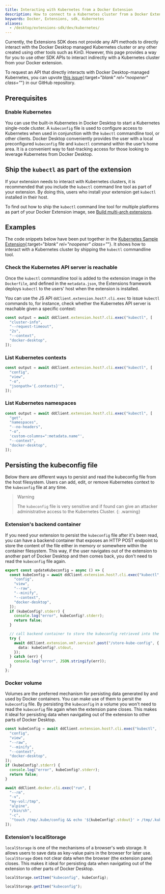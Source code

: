 ```yaml
---
title: Interacting with Kubernetes from a Docker Extension
description: How to connect to a Kubernetes cluster from a Docker Extension
keywords: Docker, Extensions, sdk, Kubernetes
aliases:
  - /desktop/extensions-sdk/dev/kubernetes/
---
```


Currently, the Extensions SDK does not provide any API methods to directly interact with the Docker Desktop managed Kubernetes cluster or any other created using other tools such as KinD. However, this page provides a way for you to use other SDK APIs to interact indirectly with a Kubernetes cluster from your Docker extension.

To request an API that directly interacts with Docker Desktop-managed Kubernetes, you can upvote [this issue](https://github.com/docker/extensions-sdk/issues/181){:target="_blank" rel="noopener" class="_"} in our GitHub repository.

## Prerequisites

### Enable Kubernetes

You can use the built-in Kubernetes in Docker Desktop to start a Kubernetes single-node cluster.
A `kubeconfig` file is used to configure access to Kubernetes when used in conjunction with the `kubectl` commandline tool, or other clients.
Docker Desktop conveniently provides the user with a local preconfigured `kubeconfig` file and `kubectl` command within the user’s home area. It is a convenient way to fast-tracking access for those looking to leverage Kubernetes from Docker Desktop.

## Ship the `kubectl` as part of the extension

If your extension needs to interact with Kubernetes clusters, it is recommended that you include the `kubectl` command line tool as part of your extension. By doing this, users who install your extension get `kubectl` installed in their host.

To find out how to ship the `kubectl` command line tool for multiple platforms as part of your Docker Extension image, see [Build multi-arch extensions](../../../desktop/extensions-sdk/extensions/multi-arch.md#adding-multi-arch-binaries).

## Examples

The code snippets below have been put together in the [Kubernetes Sample Extension](https://github.com/docker/extensions-sdk/tree/main/samples/kubernetes-sample-extension){:target="_blank" rel="noopener" class="_"}. It shows how to interact with a Kubernetes cluster by shipping the `kubectl` commandline tool.

### Check the Kubernetes API server is reachable

Once the `kubectl` commandline tool is added to the extension image in the `Dockerfile`, and defined in the `metadata.json`, the Extensions framework deploys `kubectl` to the users' host when the extension is installed.

You can use the JS API `ddClient.extension.host?.cli.exec` to issue `kubectl` commands to, for instance, check whether the Kubernetes API server is reachable given a specific context:

```typescript
const output = await ddClient.extension.host?.cli.exec("kubectl", [
  "cluster-info",
  "--request-timeout",
  "2s",
  "--context",
  "docker-desktop",
]);
```

### List Kubernetes contexts

```typescript
const output = await ddClient.extension.host?.cli.exec("kubectl", [
  "config",
  "view",
  "-o",
  "jsonpath='{.contexts}'",
]);
```

### List Kubernetes namespaces

```typescript
const output = await ddClient.extension.host?.cli.exec("kubectl", [
  "get",
  "namespaces",
  "--no-headers",
  "-o",
  'custom-columns=":metadata.name"',
  "--context",
  "docker-desktop",
]);
```

## Persisting the kubeconfig file

Below there are different ways to persist and read the kubeconfig file from the host filesystem. Users can add, edit, or remove Kubernetes context to the `kubeconfig` file at any time.

> Warning
>
> The `kubeconfig` file is very sensitive and if found can give an attacker administrative access to the Kubernetes Cluster.
> {: .warning}

### Extension's backend container

If you need your extension to persist the `kubeconfig` file after it's been read, you can have a backend container that exposes an HTTP POST endpoint to store the content of the file either in memory or somewhere within the container filesystem. This way, if the user navigates out of the extension to another part of Docker Desktop and then comes back, you don't need to read the `kubeconfig` file again.

```typescript
export const updateKubeconfig = async () => {
  const kubeConfig = await ddClient.extension.host?.cli.exec("kubectl", [
    "config",
    "view",
    "--raw",
    "--minify",
    "--context",
    "docker-desktop",
  ]);
  if (kubeConfig?.stderr) {
    console.log("error", kubeConfig?.stderr);
    return false;
  }

  // call backend container to store the kubeconfig retrieved into the container's memory or filesystem
  try {
    await ddClient.extension.vm?.service?.post("/store-kube-config", {
      data: kubeConfig?.stdout,
    });
  } catch (err) {
    console.log("error", JSON.stringify(err));
  }
};
```

### Docker volume

Volumes are the preferred mechanism for persisting data generated by and used by Docker containers. You can make use of them to persit the `kubeconfig` file.
By persisting the `kubeconfig` in a volume you won't need to read the `kubeconfig` file again when the extension pane closes. This makes it ideal for persisting data when navigating out of the extension to other parts of Docker Desktop.

```typescript
const kubeConfig = await ddClient.extension.host?.cli.exec("kubectl", [
  "config",
  "view",
  "--raw",
  "--minify",
  "--context",
  "docker-desktop",
]);
if (kubeConfig?.stderr) {
  console.log("error", kubeConfig?.stderr);
  return false;
}

await ddClient.docker.cli.exec("run", [
  "--rm",
  "-v",
  "my-vol:/tmp",
  "alpine",
  "/bin/sh",
  "-c",
  `"touch /tmp/.kube/config && echo '${kubeConfig?.stdout}' > /tmp/.kube/config"`,
]);
```

### Extension's localStorage

`localStorage` is one of the mechanisms of a browser's web storage. It allows users to save data as key-value pairs in the browser for later use.
`localStorage` does not clear data when the browser (the extension pane) closes. This makes it ideal for persisting data when navigating out of the extension to other parts of Docker Desktop.

```typescript
localStorage.setItem("kubeconfig", kubeConfig);
```

```typescript
localStorage.getItem("kubeconfig");
```
